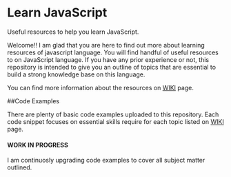 # Learn JavaScript

Useful resources to help you learn JavaScript.

Welcome!! I am glad that you are here to find out more about learning resources of javascript language. You will find handful of useful resources to on JavaScript language. If you have any prior experience or not, this repository is intended to give you an outline of topics that are essential to build a strong knowledge base on this language. 

You can find more information about the resources on [WIKI](https://github.com/dishantsoni/JavaScript-Explained/wiki/Learning-JavaScript) page.

##Code Examples

There are plenty of basic code examples uploaded to this repository. Each code snippet focuses on essential skills require for each topic listed on [WIKI](https://github.com/dishantsoni/JavaScript-Explained/wiki/Learning-JavaScript) page.

#### WORK IN PROGRESS

I am continuosly upgrading code examples to cover all subject matter outlined.

